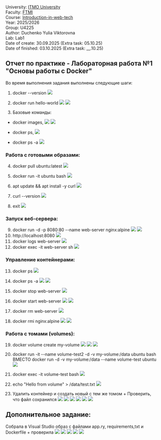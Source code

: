 University: [ITMO University](https://itmo.ru/ru/)  
Faculty: [FTMI](https://ftmi.itmo.ru)  
Course: [Introduction-in-web-tech](https://https://itmo-ict-faculty.github.io/introduction-in-web-tech/)   
Year: 2025/2026   
Group: U4225  
Author: Duchenko Yulia Viktorovna  
Lab: Lab1  
Date of create: 30.09.2025  (Extra task: 05.10.25)  
Date of finished: 03.10.2025 (Extra task: __.10.25)  

## Отчет по практике - Лабораторная работа №1 "Основы работы с Docker"
Во время выполнения задания выполнены следующие шаги:

1. docker --version
![](https://github.com/juliadv8/devops-lab-duchenko/blob/main/Lab1/img/Lab1_screen1.png)

2. docker run hello-world
![](https://github.com/juliadv8/devops-lab-duchenko/blob/main/Lab1/img/Lab1_screen2.png)
![](https://github.com/juliadv8/devops-lab-duchenko/blob/main/Lab1/img/Lab1_screen5.png)

3. Базовые команды: 
- docker images, 
![](https://github.com/juliadv8/devops-lab-duchenko/blob/main/Lab1/img/Lab1_screen3.png)
![](https://github.com/juliadv8/devops-lab-duchenko/blob/main/Lab1/img/Lab1_screen14.png)

- docker ps, 
![](https://github.com/juliadv8/devops-lab-duchenko/blob/main/Lab1/img/Lab1_screen7.png)

- docker ps -a
![](https://github.com/juliadv8/devops-lab-duchenko/blob/main/Lab1/img/Lab1_screen8.png)

### Работа с готовыми образами:

4. docker pull ubuntu:latest
![](https://github.com/juliadv8/devops-lab-duchenko/blob/main/Lab1/img/Lab1_screen9.png)

5. docker run -it ubuntu bash
![](https://github.com/juliadv8/devops-lab-duchenko/blob/main/Lab1/img/Lab1_screen10.png)

6. apt update && apt install -y curl
![](https://github.com/juliadv8/devops-lab-duchenko/blob/main/Lab1/img/Lab1_screen11.png)

7. curl --version
![](https://github.com/juliadv8/devops-lab-duchenko/blob/main/Lab1/img/Lab1_screen12.png)

8. exit
![](https://github.com/juliadv8/devops-lab-duchenko/blob/main/Lab1/img/Lab1_screen15.png)

### Запуск веб-сервера:

9. docker run -d -p 8080:80 --name web-server nginx:alpine
![](https://github.com/juliadv8/devops-lab-duchenko/blob/main/Lab1/img/Lab1_screen16.png)
![](https://github.com/juliadv8/devops-lab-duchenko/blob/main/Lab1/img/Lab1_screen25.png)
10. http://localhost:8080
![](https://github.com/juliadv8/devops-lab-duchenko/blob/main/Lab1/img/Lab1_screen17.png)
11. docker logs web-server
![](https://github.com/juliadv8/devops-lab-duchenko/blob/main/Lab1/img/Lab1_screen18.png)
12. docker exec -it web-server sh
![](https://github.com/juliadv8/devops-lab-duchenko/blob/main/Lab1/img/Lab1_screen19.png)

### Управление контейнерами:

13. docker ps
![](https://github.com/juliadv8/devops-lab-duchenko/blob/main/Lab1/img/Lab1_screen20.png)

14. docker ps -a
![](https://github.com/juliadv8/devops-lab-duchenko/blob/main/Lab1/img/Lab1_screen21.png)
![](https://github.com/juliadv8/devops-lab-duchenko/blob/main/Lab1/img/Lab1_screen13.png)

15. docker stop web-server
![](https://github.com/juliadv8/devops-lab-duchenko/blob/main/Lab1/img/Lab1_screen22.png)

16. docker start web-server
![](https://github.com/juliadv8/devops-lab-duchenko/blob/main/Lab1/img/Lab1_screen23.png) 
![](https://github.com/juliadv8/devops-lab-duchenko/blob/main/Lab1/img/Lab1_screen24.png)

17. docker rm web-server
![](https://github.com/juliadv8/devops-lab-duchenko/blob/main/Lab1/img/Lab1_screen_12.png)

18. docker rmi nginx:alpine
![](https://github.com/juliadv8/devops-lab-duchenko/blob/main/Lab1/img/Lab1_screen27.png)
![](https://github.com/juliadv8/devops-lab-duchenko/blob/main/Lab1/img/Lab1_screen26.png)

### Работа с томами (volumes):

19. docker volume create my-volume
![](https://github.com/juliadv8/devops-lab-duchenko/blob/main/Lab1/img/Lab1_screen28.png)
![](https://github.com/juliadv8/devops-lab-duchenko/blob/main/Lab1/img/Lab1_screen29.png)
![](https://github.com/juliadv8/devops-lab-duchenko/blob/main/Lab1/img/Lab1_screen32.png)

20. docker run -it --name volume-test2 -d -v my-volume:/data ubuntu bash ВМЕСТО docker run -d -v my-volume:/data --name volume-test ubuntu 
![](https://github.com/juliadv8/devops-lab-duchenko/blob/main/Lab1/img/Lab1_screen30.png)

21. docker exec -it volume-test bash
![](https://github.com/juliadv8/devops-lab-duchenko/blob/main/Lab1/img/Lab1_screen33.png)

22. echo "Hello from volume" > /data/test.txt
![](https://github.com/juliadv8/devops-lab-duchenko/blob/main/Lab1/img/Lab1_screen35.png)

23. Удалить контейнер и создать новый с тем же томом + Проверить, что файл сохранился
![](https://github.com/juliadv8/devops-lab-duchenko/blob/main/Lab1/img/Lab1_screen36.png)
![](https://github.com/juliadv8/devops-lab-duchenko/blob/main/Lab1/img/Lab1_screen38.png)
![](https://github.com/juliadv8/devops-lab-duchenko/blob/main/Lab1/img/Lab1_screen39.png)
![](https://github.com/juliadv8/devops-lab-duchenko/blob/main/Lab1/img/Lab1_screen41.png)
![](https://github.com/juliadv8/devops-lab-duchenko/blob/main/Lab1/img/Lab1_screen37.png)
![](https://github.com/juliadv8/devops-lab-duchenko/blob/main/Lab1/img/Lab1_screen40.png)

## Дополнительное задание: 
Собрала в Visual Studio образ с файлами app.ry, requirements,txt и Dockerfile + проверила
![](https://github.com/juliadv8/devops-lab-duchenko/blob/main/Lab1/img/lab1.1_screen5.png)
![](https://github.com/juliadv8/devops-lab-duchenko/blob/main/Lab1/img/lab1.1_screen4.png)
![](https://github.com/juliadv8/devops-lab-duchenko/blob/main/Lab1/img/lab1.1_screen3.png)
![](https://github.com/juliadv8/devops-lab-duchenko/blob/main/Lab1/img/lab1.1_screen1.png)
![](https://github.com/juliadv8/devops-lab-duchenko/blob/main/Lab1/img/lab1.1_screen2.png)
